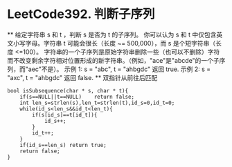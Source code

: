 # LeetCode392. 判断子序列
**
给定字符串 s 和 t ，判断 s 是否为 t 的子序列。
你可以认为 s 和 t 中仅包含英文小写字母。字符串 t 可能会很长（长度 ~= 500,000），而 s 是个短字符串（长度 <=100）。
字符串的一个子序列是原始字符串删除一些（也可以不删除）字符而不改变剩余字符相对位置形成的新字符串。（例如，"ace"是"abcde"的一个子序列，而"aec"不是）。
示例 1:
s = "abc", t = "ahbgdc"
返回 true.
示例 2:
s = "axc", t = "ahbgdc"
返回 false.
**
双指针从前往后匹配
```
bool isSubsequence(char * s, char * t){
    if(s==NULL||t==NULL)    return false;
    int len_s=strlen(s),len_t=strlen(t),id_s=0,id_t=0;
    while(id_s<len_s&&id_t<len_t){
        if(s[id_s]==t[id_t]){
            id_s++;
        }
        id_t++;
    }
    if(id_s==len_s) return true;
    return false;
}
```